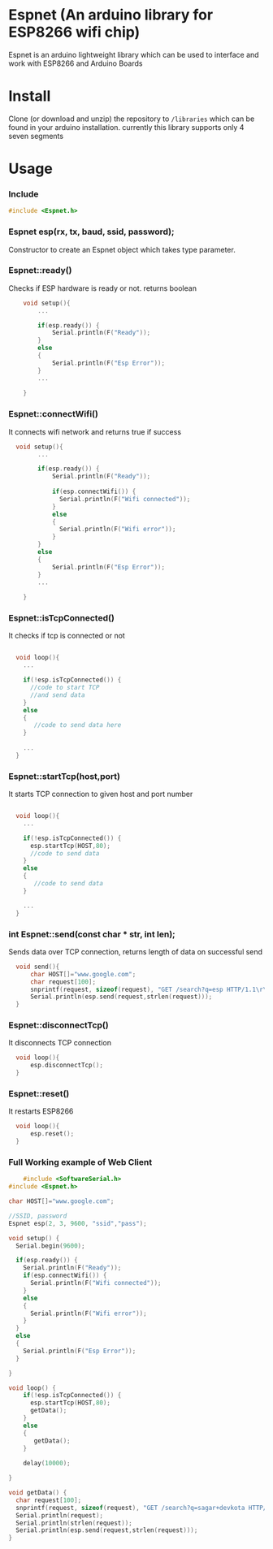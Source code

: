 # Espnet (An arduino library for ESP8266 wifi chip)
Espnet is an arduino lightweight library which can be used to interface and work with ESP8266 and Arduino Boards

# Install

Clone (or download and unzip) the repository to `/libraries`
which can be found in your arduino installation. currently this library supports only 4 seven segments

# Usage

### Include

```c++
#include <Espnet.h>
```

### Espnet esp(rx, tx, baud, ssid, password);

Constructor to create an Espnet object which takes type parameter.




### Espnet::ready()

Checks if ESP hardware is ready or not. returns boolean

```c++
	void setup(){
		...

		if(esp.ready()) {
			Serial.println(F("Ready"));
		}
		else
		{
			Serial.println(F("Esp Error"));
		}
		...
		 
	}
```

### Espnet::connectWifi()

It connects wifi network and returns true if success
```c++
  void setup(){
		...

		if(esp.ready()) {
			Serial.println(F("Ready"));
			
			if(esp.connectWifi()) {
			  Serial.println(F("Wifi connected"));
			}
			else
			{
			  Serial.println(F("Wifi error"));
			}
		}
		else
		{
			Serial.println(F("Esp Error"));
		}
		...
		 
	}
```

### Espnet::isTcpConnected()

It checks if tcp is connected or not

```c++

  void loop(){
  	...

  	if(!esp.isTcpConnected()) {
      //code to start TCP
      //and send data
    }
    else
    {
       //code to send data here
    }
    
  	...
  }
```

### Espnet::startTcp(host,port)

It starts TCP connection to given host and port number

```c++

  void loop(){
  	...

  	if(!esp.isTcpConnected()) {
      esp.startTcp(HOST,80);
      //code to send data
    }
    else
    {
       //code to send data
    }

  	...
  }
```

### int Espnet::send(const char * str, int len);

Sends data over TCP connection, returns length of data on successful send

```c++
  void send(){
  	  char HOST[]="www.google.com";
  	  char request[100];
	  snprintf(request, sizeof(request), "GET /search?q=esp HTTP/1.1\r\nHost:%s\r\n\r\n",HOST); //Write request
	  Serial.println(esp.send(request,strlen(request)));
  }
```



### Espnet::disconnectTcp()

It disconnects TCP connection
```c++
  void loop(){
  	  esp.disconnectTcp();
  }
```



### Espnet::reset()

It restarts ESP8266

```c++
  void loop(){
  	  esp.reset();
  }
```


### Full Working example of Web Client



```c++
	#include <SoftwareSerial.h>
#include <Espnet.h>

char HOST[]="www.google.com";

//SSID, password
Espnet esp(2, 3, 9600, "ssid","pass");

void setup() {
  Serial.begin(9600);

  if(esp.ready()) {
    Serial.println(F("Ready"));
    if(esp.connectWifi()) {
      Serial.println(F("Wifi connected"));
    }
    else
    {
      Serial.println(F("Wifi error"));
    }
  }
  else
  {
    Serial.println(F("Esp Error"));
  }

}

void loop() {
    if(!esp.isTcpConnected()) {
      esp.startTcp(HOST,80);
      getData();
    }
    else
    {
       getData();
    }
  
    delay(10000);

}

void getData() {
  char request[100];
  snprintf(request, sizeof(request), "GET /search?q=sagar+devkota HTTP/1.1\r\nHost:%s\r\n\r\n",HOST); //Write request
  Serial.println(request);
  Serial.println(strlen(request));
  Serial.println(esp.send(request,strlen(request)));
}
```
